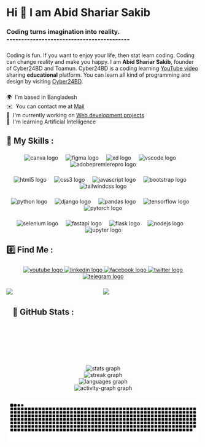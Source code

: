 <h1 align="left">Hi 👋 I am Abid Shariar Sakib</h1>

###

<h3 align="left">Coding turns imagination into reality.<br>------------------------------------------</h3>

###

<p align="left">Coding is fun. If you want to enjoy your life, then stat learn coding. Coding can change reality and make you happy. I am <b color="green">Abid Shariar Sakib</b>, founder of Cyber24BD and Toamun. Cyber24BD is a coding learning <a href="https://www.youtube.com/@cyber24bd">YouTube video</a> sharing <b>educational</b> platform. You can learn all kind of programming and design by visiting <a href="https://www.youtube.com/@cyber24bd">Cyber24BD</a>.</p>

###

<p align="left">
🌍  I'm based in Bangladesh <br> 
✉️  You can contact me at <a href="mailto:abidsakib@skiff.com">Mail</a> <br> 
🚀  I'm currently working on <a href="http://github.com/Cyber24BD/Frontend-Development-2024">Web development projects</a><br> 
🧠  I'm learning Artificial Intelligence</p>

###

<h2 align="left">📖 My Skills :</h2>

###

<div align="center">
<img src="https://cdn.jsdelivr.net/gh/devicons/devicon/icons/canva/canva-original.svg" height="40" alt="canva logo" />
<img width="12" />
<img src="https://cdn.jsdelivr.net/gh/devicons/devicon/icons/figma/figma-original.svg" height="40" alt="figma logo" />
<img width="12" />
<img src="https://skillicons.dev/icons?i=xd" height="40" alt="xd logo" />
<img width="12" />
<img src="https://skillicons.dev/icons?i=vscode" height="40" alt="vscode logo" />
<img width="12" />
<img src="https://cdn.simpleicons.org/adobepremierepro/9999FF" height="40" alt="adobepremierepro logo" />
</div>

###

<div align="center">
<img src="https://skillicons.dev/icons?i=html" height="40" alt="html5 logo" />
<img width="12" />
<img src="https://skillicons.dev/icons?i=css" height="40" alt="css3 logo" />
<img width="12" />
<img src="https://skillicons.dev/icons?i=js" height="40" alt="javascript logo" />
<img width="12" />
<img src="https://cdn.jsdelivr.net/gh/devicons/devicon/icons/bootstrap/bootstrap-original.svg" height="40" alt="bootstrap logo" />
<img width="12" />
<img src="https://skillicons.dev/icons?i=tailwind" height="40" alt="tailwindcss logo" />
</div>

###

<div align="center">
<img src="https://skillicons.dev/icons?i=py" height="40" alt="python logo" />
<img width="12" />
<img src="https://skillicons.dev/icons?i=django" height="40" alt="django logo" />
<img width="12" />
<img src="https://cdn.jsdelivr.net/gh/devicons/devicon/icons/pandas/pandas-original.svg" height="40" alt="pandas logo" />
<img width="12" />
<img src="https://skillicons.dev/icons?i=tensorflow" height="40" alt="tensorflow logo" />
<img width="12" />
<img src="https://skillicons.dev/icons?i=pytorch" height="40" alt="pytorch logo" />
</div>

###

<div align="center">
<img src="https://skillicons.dev/icons?i=selenium" height="40" alt="selenium logo" />
<img width="12" />
<img src="https://skillicons.dev/icons?i=fastapi" height="40" alt="fastapi logo" />
<img width="12" />
<img src="https://skillicons.dev/icons?i=flask" height="40" alt="flask logo" />
<img width="12" />
<img src="https://skillicons.dev/icons?i=nodejs" height="40" alt="nodejs logo" />
<img width="12" />
<img src="https://cdn.simpleicons.org/jupyter/F37626" height="40" alt="jupyter logo" />
</div>

###

<h2 align="left">#️⃣ Find Me :</h2>

###

<div align="center">
<a href="https://www.youtube.com/@cyber24bd" target="_blank">
<img src="https://raw.githubusercontent.com/maurodesouza/profile-readme-generator/master/src/assets/icons/social/youtube/default.svg" width="52" height="40" alt="youtube logo" />
</a>
<a href="https://www.linkedin.com/in/abid-shariar-sakib/" target="_blank">
<img src="https://raw.githubusercontent.com/maurodesouza/profile-readme-generator/master/src/assets/icons/social/linkedin/default.svg" width="52" height="40" alt="linkedin logo" />
</a>
<a href="https://www.facebook.com/toamun.education" target="_blank">
<img src="https://raw.githubusercontent.com/maurodesouza/profile-readme-generator/master/src/assets/icons/social/facebook/default.svg" width="52" height="40" alt="facebook logo" />
</a>
<a href="https://twitter.com/AbidShariarSa" target="_blank">
<img src="https://raw.githubusercontent.com/maurodesouza/profile-readme-generator/master/src/assets/icons/social/twitter/default.svg" width="52" height="40" alt="twitter logo" />
</a>
<a href="https://t.me/cyber03bd" target="_blank">
<img src="https://raw.githubusercontent.com/maurodesouza/profile-readme-generator/master/src/assets/icons/social/telegram/default.svg" width="52" height="40" alt="telegram logo" />
</a>
</div>

###



<a href="https://youtu.be/fNvCMikld4U">
<img align="left" height="200" src="https://i9.ytimg.com/vi/fNvCMikld4U/maxresdefault.jpg?v=6594341d&sqp=CLjd46wG&rs=AOn4CLClpAZI_7LNju_5hlGLk8GCfMhg8Q" /> </a>

###

<div align="center">
<a href="https://youtu.be/WYXPnqrPnCQ">
<img height="200" src="https://i9.ytimg.com/vi/WYXPnqrPnCQ/maxresdefault.jpg?v=658f9a96&sqp=CLjd46wG&rs=AOn4CLA5dJer0SDcwEm7gCbrmHiundq-cA" /></a>
</div>






###
<h2 align="left">🔄 GitHub Stats :</h2>

###

<br clear="both">

<div align="center">
<img src="https://github-readme-stats.vercel.app/api?username=Cyber24BD&hide_title=false&hide_rank=false&show_icons=true&include_all_commits=true&count_private=false&disable_animations=false&theme=vue-dark&locale=en&hide_border=true&order=1&custom_title=Cyber24BD%20GitHub%20Stats%20" height="200" alt="stats graph" /> <br>
<img src="https://streak-stats.demolab.com?user=Cyber24BD&locale=en&mode=weekly&theme=vue-dark&hide_border=true&border_radius=5&order=3" height="191" alt="streak graph" /> <br>
<img src="https://github-readme-stats.vercel.app/api/top-langs?username=Cyber24BD&locale=en&hide_title=false&layout=compact&card_width=320&langs_count=10&theme=vue-dark&hide_border=true&order=2" height="175" alt="languages graph" /> <br>
<img src="https://github-readme-activity-graph.vercel.app/graph?username=Cyber24BD&radius=16&theme=vue&area=true&order=5&custom_title=Cyber24BD%20Activity%20&hide_border=true" height="300" alt="activity-graph graph" />
</div>

###

<img src="https://raw.githubusercontent.com/Cyber24BD/Cyber24BD/output/snake.svg" alt="Snake animation" />

###
